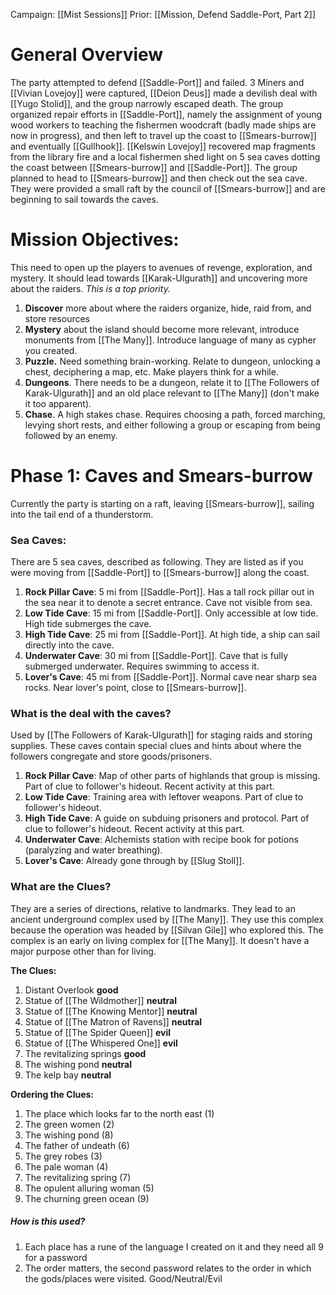 Campaign: [[Mist Sessions]]
Prior: [[Mission, Defend Saddle-Port, Part 2]]
# General Overview
The party attempted to defend [[Saddle-Port]] and failed. 3 Miners and [[Vivian Lovejoy]] were captured, [[Deion Deus]] made a devilish deal with [[Yugo Stolid]], and the group narrowly escaped death. The group organized repair efforts in [[Saddle-Port]], namely the assignment of young wood workers to teaching the fishermen woodcraft (badly made ships are now in progress), and then left to travel up the coast to [[Smears-burrow]] and eventually [[Gullhook]]. [[Kelswin Lovejoy]] recovered map fragments from the library fire and a local fishermen shed light on 5 sea caves dotting the coast between [[Smears-burrow]] and [[Saddle-Port]]. The group planned to head to [[Smears-burrow]] and then check out the sea cave. They were provided a small raft by the council of [[Smears-burrow]] and are beginning to sail towards the caves.
# Mission Objectives:
This need to open up the players to avenues of revenge, exploration, and mystery. It should lead towards [[Karak-Ulgurath]] and uncovering more about the raiders. *This is a top priority.*
1. **Discover** more about where the raiders organize, hide, raid from, and store resources
2. **Mystery** about the island should become more relevant, introduce monuments from [[The Many]]. Introduce language of many as cypher you created. 
3. **Puzzle.** Need something brain-working. Relate to dungeon, unlocking a chest, deciphering a map, etc. Make players think for a while. 
4. **Dungeons**. There needs to be a dungeon, relate it to [[The Followers of Karak-Ulgurath]] and an old place relevant to [[The Many]] (don't make it too apparent). 
5. **Chase**. A high stakes chase. Requires choosing a path, forced marching, levying short rests, and either following a group or escaping from being followed by an enemy. 
# Phase 1: Caves and Smears-burrow
Currently the party is starting on a raft, leaving [[Smears-burrow]], sailing into the tail end of a thunderstorm.
### Sea Caves:
There are 5 sea caves, described as following. They are listed as if you were moving from [[Saddle-Port]] to [[Smears-burrow]] along the coast.
1. **Rock Pillar Cave**: 5 mi from [[Saddle-Port]]. Has a tall rock pillar out in the sea near it to denote a secret entrance. Cave not visible from sea.
2. **Low Tide Cave**: 15 mi from [[Saddle-Port]]. Only accessible at low tide. High tide submerges the cave. 
3. **High Tide Cave**: 25 mi from [[Saddle-Port]].  At high tide, a ship can sail directly into the cave. 
4. **Underwater Cave**: 30 mi from [[Saddle-Port]]. Cave that is fully submerged underwater. Requires swimming to access it. 
5. **Lover's Cave**: 45 mi from [[Saddle-Port]]. Normal cave near sharp sea rocks. Near lover's point, close to [[Smears-burrow]]. 
### What is the deal with the caves?
Used by [[The Followers of Karak-Ulgurath]] for staging raids and storing supplies. These caves contain special clues and hints about where the followers congregate and store goods/prisoners.
1. **Rock Pillar Cave**: Map of other parts of highlands that group is missing. Part of clue to follower's hideout. Recent activity at this part.
2. **Low Tide Cave**: Training area with leftover weapons. Part of clue to follower's hideout. 
3. **High Tide Cave**: A guide on subduing prisoners and protocol. Part of clue to follower's hideout. Recent activity at this part. 
4. **Underwater Cave**: Alchemists station with recipe book for potions (paralyzing and water breathing). 
5. **Lover's Cave**: Already gone through by [[Slug Stoll]]. 
### What are the Clues?
They are a series of directions, relative to landmarks. They lead to an ancient underground complex used by [[The Many]]. They use this complex because the operation was headed by [[Silvan Gile]] who explored this. The complex is an early on living complex for [[The Many]]. It doesn't have a major purpose other than for living. 

**The Clues:**
1. Distant Overlook **good**
2. Statue of [[The Wildmother]] **neutral**
3. Statue of [[The Knowing Mentor]] **neutral**
4. Statue of [[The Matron of Ravens]] **neutral**
5. Statue of [[The Spider Queen]] **evil**
6. Statue of [[The Whispered One]] **evil**
7. The revitalizing springs **good**
8. The wishing pond **neutral**
9. The kelp bay **neutral**

**Ordering the Clues:**
1. The place which looks far to the north east (1)
2. The green women (2)
3. The wishing pond (8)
4. The father of undeath (6)
5. The grey robes (3)
6. The pale woman (4)
7. The revitalizing spring (7) 
8. The opulent alluring woman (5)
9. The churning green ocean (9)

##### How is this used?
1. Each place has a rune of the language I created on it and they need all 9 for a password
2. The order matters, the second password relates to the order in which the gods/places were visited. Good/Neutral/Evil